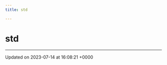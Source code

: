 ```yaml
---
title: std

---
```


# std








-------------------------------

Updated on 2023-07-14 at 16:08:21 +0000